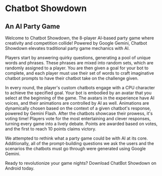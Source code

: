 # Chatbot Showdown
## An AI Party Game

Welcome to Chatbot Showdown, the 8-player AI-based party game where creativity and competition collide! Powered by Google Gemini, Chatbot Showdown elevates traditional party game mechanics with AI.

Players start by answering quirky questions, generating a pool of unique words and phrases. These phrases are mixed into random sets, which are randomly assigned to a player. You are then given a goal for your bot to complete, and each player must use their set of words to craft imaginative chatbot prompts to have their chatbot take on the challenge given.

In every round, the player's custom chatbots engage with a CPU character to achieve the specified goal. Your bot is embodied by an avatar that you select at the beginning of the game. The avatars in the experience have AI voices, and their animations are controlled by AI as well. Animations are dynamically chosen based on the context of a given chatbot's response, powered by Gemini Flash. After the chatbots showcase their prowess, it's voting time! Players vote for the most entertaining and clever responses, turning every game into a lively debate. Points are awarded based on votes, and the first to reach 10 points claims victory.

We attempted to rethink what a party game could be with AI at its core. Additionally, all of the prompt-building questions we ask the users and the scenarios the chatbots must go through were generated using Google Gemini.

Ready to revolutionize your game nights? Download ChatBot Showdown on Android today.
